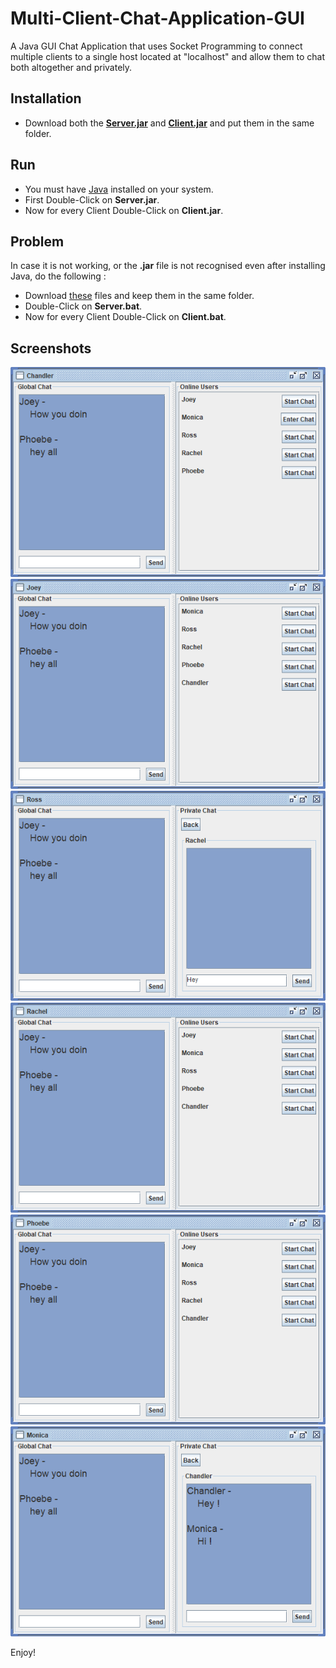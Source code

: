 # Multi-Client-Chat-Application-GUI
A Java GUI Chat Application that uses Socket Programming to connect multiple clients to a single host located at "localhost" and allow them to chat both altogether and privately.
## Installation
- Download both the [**Server.jar**](https://github.com/misraVaibhav/Multi-Client-Chat-Application-GUI/raw/main/Server.jar) and [**Client.jar**](https://github.com/misraVaibhav/Multi-Client-Chat-Application-GUI/raw/main/Client.jar) and put them in the same folder.
## Run
- You must have [Java](https://www.java.com/en/download/) installed on your system.
- First Double-Click on **Server.jar**. 
- Now for every Client Double-Click on **Client.jar**.
## Problem
In case it is not working, or the **.jar** file is not recognised even after installing Java, do the following :
- Download [these](https://www.dropbox.com/sh/yf3hqnhgb4u0d5y/AABw9qD-7ucCr7Lrv5Yc2cLSa?dl=0) files and keep them in the same folder.
- Double-Click on **Server.bat**.
- Now for every Client Double-Click on **Client.bat**.
## Screenshots
![Chandler](https://github.com/misraVaibhav/Multi-Client-Chat-Application-GUI/blob/main/Images/Chandler.png)
![Joey](https://github.com/misraVaibhav/Multi-Client-Chat-Application-GUI/blob/main/Images/Joey.png)
![Ross](https://github.com/misraVaibhav/Multi-Client-Chat-Application-GUI/blob/main/Images/Ross.png)
![Rachel](https://github.com/misraVaibhav/Multi-Client-Chat-Application-GUI/blob/main/Images/Rachel.png)
![Phoebe](https://github.com/misraVaibhav/Multi-Client-Chat-Application-GUI/blob/main/Images/Phoebe.png)
![Monica](https://github.com/misraVaibhav/Multi-Client-Chat-Application-GUI/blob/main/Images/Monica.png)

Enjoy!
